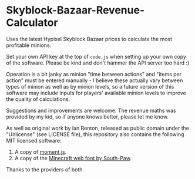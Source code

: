 # Skyblock-Bazaar-Revenue-Calculator
Uses the latest Hypixel Skyblock Bazaar prices to calculate the most profitable minions.

Set your own API key at the top of `code.js` when setting up your own copy of the software. Please be kind and don't hammer the API server too hard :)

Operation is a bit janky as minion "time between actions" and "items per action" must be entered manually - I believe these actually vary between types of minion as well as by minion levels, so a future version of this software may include inputs for players' available minion levels to improve the quality of calculations.

Suggestions and improvements are welcome. The revenue maths was provided by my kid, so if anyone knows better, please let me know.

As well as original work by Ian Renton, released as public domain under the "Unlicense" (see LICENSE file), this repository also contains the following MIT licensed software:
1) A copy of [moment.js](https://momentjs.com/).
2) A copy of the [Minecraft web font by South-Paw](https://github.com/South-Paw/typeface-minecraft).

Thanks to the providers of both.
